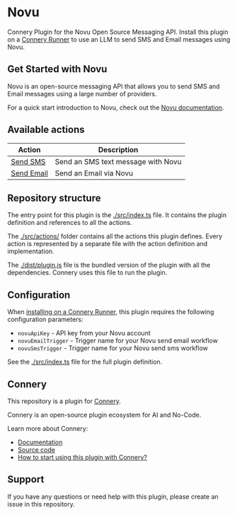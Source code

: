 # Novu

Connery Plugin for the Novu Open Source Messaging API. Install this plugin on a [Connery Runner](https://docs.connery.io/docs/runner/quick-start/install-plugin-on-the-runner) to use an LLM to send SMS and Email messages using Novu.

## Get Started with Novu

Novu is an open-source messaging API that allows you to send SMS and Email messages using a large number of providers.

For a quick start introduction to Novu, check out the [Novu documentation](https://docs.novu.co/getting-started/introduction).

## Available actions

| Action                                  | Description                        |
| --------------------------------------- | ---------------------------------- |
| [Send SMS](/src/actions/sendSms.ts)     | Send an SMS text message with Novu |
| [Send Email](/src/actions/sendEmail.ts) | Send an Email via Novu             |

## Repository structure

The entry point for this plugin is the [./src/index.ts](/src/index.ts) file.
It contains the plugin definition and references to all the actions.

The [./src/actions/](/src/actions/) folder contains all the actions this plugin defines.
Every action is represented by a separate file with the action definition and implementation.

The [./dist/plugin.js](/dist/plugin.js) file is the bundled version of the plugin with all the dependencies.
Connery uses this file to run the plugin.

## Configuration

When [installing on a Connery Runner](https://docs.connery.io/docs/runner/quick-start/install-plugin-on-the-runner), this plugin requires the following configuration parameters:

- `novuApiKey` - API key from your Novu account
- `novuEmailTrigger` - Trigger name for your Novu send email workflow
- `novuSmsTrigger` - Trigger name for your Novu send sms workflow

See the [./src/index.ts](/src/index.ts) file for the full plugin definition.

## Connery

This repository is a plugin for [Connery](https://connery.io).

Connery is an open-source plugin ecosystem for AI and No-Code.

Learn more about Connery:

- [Documentation](https://docs.connery.io)
- [Source code](https://github.com/connery-io/connery-platform)
- [How to start using this plugin with Connery?](https://docs.connery.io/docs/platform/quick-start/)

## Support

If you have any questions or need help with this plugin, please create an issue in this repository.

